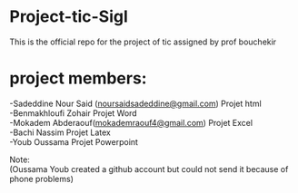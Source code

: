 # Project-tic-Sigl
This is the official repo for the project of tic assigned by prof bouchekir 


# project members:
-Sadeddine Nour Said (noursaidsadeddine@gmail.com) Projet html<br/>
-Benmakhloufi Zohair Projet Word <br/>
-Mokadem Abderaouf(mokademraouf4@gmail.com) Projet Excel<br/>
-Bachi Nassim Projet Latex<br/>
-Youb Oussama  Projet Powerpoint <br/>



Note:<br>
(Oussama Youb created a github account but could not send it because of phone problems)
